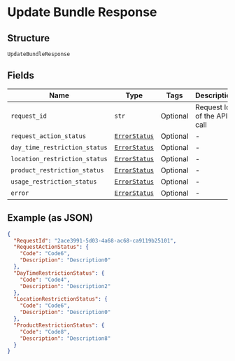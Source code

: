 
# Update Bundle Response

## Structure

`UpdateBundleResponse`

## Fields

| Name | Type | Tags | Description |
|  --- | --- | --- | --- |
| `request_id` | `str` | Optional | Request Id of the API call |
| `request_action_status` | [`ErrorStatus`](../../doc/models/error-status.md) | Optional | - |
| `day_time_restriction_status` | [`ErrorStatus`](../../doc/models/error-status.md) | Optional | - |
| `location_restriction_status` | [`ErrorStatus`](../../doc/models/error-status.md) | Optional | - |
| `product_restriction_status` | [`ErrorStatus`](../../doc/models/error-status.md) | Optional | - |
| `usage_restriction_status` | [`ErrorStatus`](../../doc/models/error-status.md) | Optional | - |
| `error` | [`ErrorStatus`](../../doc/models/error-status.md) | Optional | - |

## Example (as JSON)

```json
{
  "RequestId": "2ace3991-5d03-4a68-ac68-ca9119b25101",
  "RequestActionStatus": {
    "Code": "Code6",
    "Description": "Description0"
  },
  "DayTimeRestrictionStatus": {
    "Code": "Code4",
    "Description": "Description2"
  },
  "LocationRestrictionStatus": {
    "Code": "Code6",
    "Description": "Description0"
  },
  "ProductRestrictionStatus": {
    "Code": "Code8",
    "Description": "Description8"
  }
}
```

